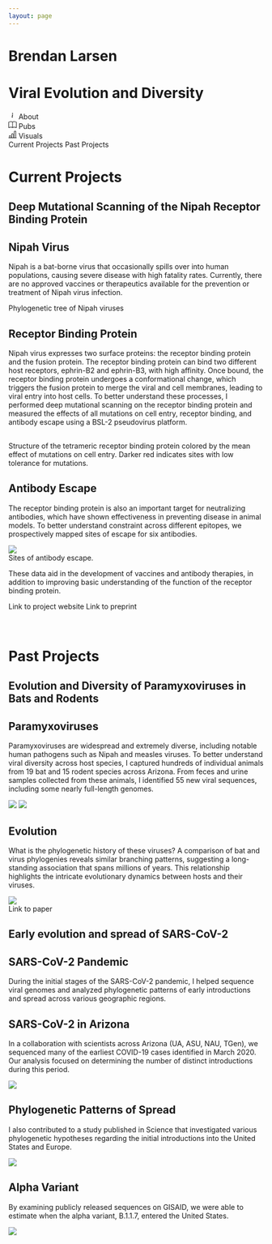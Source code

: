 ```yaml
---
layout: page
---
```


<div class="h-[600px] mx-auto flex flex-col justify-center items-center align-middle text-center prose dark:prose-dark dark:prose-invert">
    <h1 class="prose-2xl">Brendan Larsen</h1>
    <h1 class="bg-clip-text text-transparent bg-gradient-to-r from-red-700 to-sky-700 via-slate-300">Viral Evolution and Diversity</h1>    
    <div class="text-sm flex flex-row gap-6 uppercase tracking-wider">
        <div class="flex flex-col gap-1 items-center ">
            <svg xmlns="http://www.w3.org/2000/svg" width="16" height="16" fill="currentColor" class="bi bi-info" viewBox="0 0 16 16">
                <path d="m8.93 6.588-2.29.287-.082.38.45.083c.294.07.352.176.288.469l-.738 3.468c-.194.897.105 1.319.808 1.319.545 0 1.178-.252 1.465-.598l.088-.416c-.2.176-.492.246-.686.246-.275 0-.375-.193-.304-.533zM9 4.5a1 1 0 1 1-2 0 1 1 0 0 1 2 0"/>
              </svg>
            <a class="not-prose inline-flex flex-1 justify-center dark:text-slate-300 text-slate-600 hover:text-red-600" href="/about">About</a>
        </div>
        <div class="flex flex-col gap-1 items-center">
            <svg xmlns="http://www.w3.org/2000/svg" width="16" height="16" fill="currentColor" class="bi bi-book" viewBox="0 0 16 16">
                <path d="M1 2.828c.885-.37 2.154-.769 3.388-.893 1.33-.134 2.458.063 3.112.752v9.746c-.935-.53-2.12-.603-3.213-.493-1.18.12-2.37.461-3.287.811zm7.5-.141c.654-.689 1.782-.886 3.112-.752 1.234.124 2.503.523 3.388.893v9.923c-.918-.35-2.107-.692-3.287-.81-1.094-.111-2.278-.039-3.213.492zM8 1.783C7.015.936 5.587.81 4.287.94c-1.514.153-3.042.672-3.994 1.105A.5.5 0 0 0 0 2.5v11a.5.5 0 0 0 .707.455c.882-.4 2.303-.881 3.68-1.02 1.409-.142 2.59.087 3.223.877a.5.5 0 0 0 .78 0c.633-.79 1.814-1.019 3.222-.877 1.378.139 2.8.62 3.681 1.02A.5.5 0 0 0 16 13.5v-11a.5.5 0 0 0-.293-.455c-.952-.433-2.48-.952-3.994-1.105C10.413.809 8.985.936 8 1.783"/>
              </svg>
            <a class="not-prose inline-flex flex-1 justify-center dark:text-slate-300 text-slate-600 hover:text-red-600" href="/publications">Pubs</a>
        </div>
        <div class="flex flex-col gap-1 items-center">
            <svg xmlns="http://www.w3.org/2000/svg" width="16" height="16" fill="currentColor" class="bi bi-bar-chart-line" viewBox="0 0 16 16">
                <path d="M11 2a1 1 0 0 1 1-1h2a1 1 0 0 1 1 1v12h.5a.5.5 0 0 1 0 1H.5a.5.5 0 0 1 0-1H1v-3a1 1 0 0 1 1-1h2a1 1 0 0 1 1 1v3h1V7a1 1 0 0 1 1-1h2a1 1 0 0 1 1 1v7h1zm1 12h2V2h-2zm-3 0V7H7v7zm-5 0v-3H2v3z"/>
            </svg>
            <a class="not-prose inline-flex flex-1 justify-center dark:text-slate-300 text-slate-600 hover:text-red-600" href="/code_pages/code_index">Visuals</a>
        </div>
    </div>
</div>
<div class="container mx-auto">
    <div class="flex items-center gap-2 justify-between pb-4 text-sm tracking-wider uppercase text-center">
        <a class="inline-flex flex-1 justify-center text-slate-600 dark:text-slate-300 hover:text-red-600" href="#section-1">Current Projects</a>
        <a class="inline-flex flex-1 justify-center text-slate-600 dark:text-slate-300 hover:text-red-600" href="#section-2">Past Projects</a>
    </div>
    <div class="p-4 sm:rounded-lg bg-sky-dark bg-no-repeat prose dark:prose-dark dark:prose-invert text-white">
        <div class="col-start-1 col-span-12 lg:col-span-10">
            <h1 class="text-white">Current Projects</h1>
            <h2 id="section-1" class="-mt-6 text-slate-300">Deep Mutational Scanning of
                the Nipah Receptor Binding Protein</h2>
        </div>
        <div class="container mx-auto max-w-screen-sm">
            <div class="relative items-left text-left justify-between">
                <h2 class=" text-sky-400">Nipah Virus</h2>
                <p class="-mt-4">Nipah is a bat-borne virus that occasionally spills over into human populations, causing severe disease with high fatality rates. Currently, there are no approved vaccines or therapeutics available for the prevention or treatment of Nipah virus infection.</p>
                <img>
                    <phylogeneticTreeRadial class="" />
                </img>
                    <figcaption class='text-center text-slate-300'>Phylogenetic tree of Nipah viruses</figcaption>
                <h2 class=" text-sky-400">Receptor Binding Protein</h2>
                <p class="-mt-4"> Nipah virus expresses two surface proteins: the receptor binding protein and the fusion protein. The receptor binding protein can bind two different host receptors, ephrin-B2 and ephrin-B3, with high affinity. Once bound, the receptor binding protein undergoes a conformational change, which triggers the fusion protein to merge the viral and cell membranes, leading to viral entry into host cells. To better understand these processes, I performed deep mutational scanning on the receptor binding protein and measured the effects of all mutations on cell entry, receptor binding, and antibody escape using a BSL-2 pseudovirus platform.</p>
                <div class="flex flex-row justify-center items-center text-center py-0">
                    <img src="/images/entry_tetramer_better.png" class="max-w-96 element-hidden">
                </div>
                <figcaption class="text-slate-300 text-center">Structure of the tetrameric receptor binding
                    protein
                    colored by
                    the mean effect of mutations on cell entry. Darker red indicates sites with low tolerance
                    for mutations.</figcaption>
                <h2 class=" text-sky-400">Antibody Escape</h2>
                <p class="-mt-4">The receptor binding protein is also an important target for neutralizing
                    antibodies, which have shown effectiveness in preventing disease in animal models. To better
                    understand constraint across different epitopes, we prospectively mapped sites of escape for
                    six
                    antibodies. </p>
                <div class="flex flex-row justify-center items-center text-center gap-4">
                    <img src="/images/antibody_escape-01.jpg" class="max-h-80 bg-white rounded-lg">
                    <figcaption class="text-slate-300"> Sites of antibody escape.</figcaption>
                </div>
                <p
                    class="text-center tracking-tight py-10 text-2xl bg-clip-text text-transparent bg-gradient-to-r from-slate-200 to-sky-400 font-semibold">
                    These data aid in the development of vaccines and antibody therapies, in addition to
                    improving
                    basic understanding of the function of the receptor binding protein.</p>
                <div
                    class="flex items-center justify-between pb-4 tracking-wider uppercase text-center">
                    <a class="not-prose inline-flex flex-1 justify-center text-slate-300 dark:text-slate-300 hover:text-red-600"
                        href="https://dms-vep.org/Nipah_Malaysia_RBP_DMS/">Link to project website</a>
                    <a class="not-prose inline-flex flex-1 justify-center text-slate-300 dark:text-slate-300 hover:text-red-600"
                        href="https://www.biorxiv.org/content/10.1101/2024.04.17.589977v1">Link to preprint</a>
                </div>
            </div>
        </div>
    </div>
    <br></br>
    <div class="p-4 sm:rounded-lg bg-red bg-no-repeat prose dark:prose-dark dark:prose-invert text-white">
        <div class="col-start-1 col-span-12 lg:col-span-10">
            <h1 class="text-white">Past Projects</h1>
            <h2 id="section-2" class="-mt-6 text-slate-300">Evolution and Diversity of
                Paramyxoviruses in Bats and Rodents</h2>
        </div>
        <div class="container mx-auto max-w-screen-sm">
            <div class="relative items-left text-left justify-between">
                <h2 class=" text-red-400 ">Paramyxoviruses</h2>
                <p class="-mt-4">Paramyxoviruses are widespread and extremely diverse, including notable human pathogens such as Nipah and measles viruses. To better understand viral diversity across host species, I captured hundreds of individual animals from 19 bat and 15 rodent species across Arizona. From feces and urine samples collected from these animals, I identified 55 new viral sequences, including some nearly full-length genomes.</p>
                <div class="flex flex-wrap justify-evenly items-center align-middle">
                    <img src="/images/pallid.jpg" class="shadow-md aspect-square object-cover max-h-60 rounded-full">
                    <img src="/images/peromyscus.png" class="shadow-md aspect-square object-cover max-h-60  rounded-full">
                </div>
                <h2 class=" text-red-400">Evolution</h2>
                <p class="-mt-4">What is the phylogenetic history of these viruses? A comparison of bat and virus
                    phylogenies reveals similar branching patterns, suggesting a long-standing association
                    that
                    spans millions of years. This relationship highlights the intricate evolutionary
                    dynamics
                    between hosts and their viruses.</p>
                <div class="flex flex-row items-center justify-center">
                    <img class="rounded-md" src="/images/pmv_co_phylogeny.jpg"></img>
                </div>
                <nav class="flex justify-center text-center pt-14 pb-4 tracking-wider uppercase">
                    <a class="not-prose inline-flex flex-1 justify-center text-slate-300 dark:text-slate-300 hover:text-red-600" href="https://pubmed.ncbi.nlm.nih.gov/34668771/">Link to
                        paper</a>
                </nav>
            </div>
        </div>
        <div class="h-1 col-span-12 bg-slate-300"></div>
        <h2 class="text-slate-300">Early evolution and spread of SARS-CoV-2</h2>
        <div class="container mx-auto max-w-screen-sm">
            <div class="flex flex-col items-left text-left justify-start">
                <h2 class=" text-red-400">SARS-CoV-2 Pandemic</h2>
                <p class="-mt-4"> During the initial stages of the SARS-CoV-2
                    pandemic, I helped sequence viral genomes and analyzed phylogenetic patterns of early
                    introductions and spread across various geographic regions.</p>
                <h2 class=" text-red-400 ">SARS-CoV-2 in Arizona</h2>
                <p class='-mt-4'> <a href="https://pubmed.ncbi.nlm.nih.gov/32887735/"
                        class="hover:text-red-600 underline not-prose">In a collaboration with scientists
                        across
                        Arizona (UA, ASU, NAU, TGen)</a>, we sequenced many of the earliest COVID-19 cases
                    identified in March 2020. Our analysis focused on determining the number of distinct
                    introductions during this period.</p>
                <div class="flex flex-row items-center justify-center">
                    <img src="/images/mbio_phylogeny.jpg" class="max-w-80 aspect-square object-cover rounded-lg"></img>
                </div>
                <h2 class=" text-red-400 ">Phylogenetic Patterns of Spread</h2>
                <p class="-mt-4">I also contributed to a <a href="https://pubmed.ncbi.nlm.nih.gov/32912998/"
                        class="hover:text-red-600 underline not-prose">study published in Science</a> that investigated
                    various phylogenetic hypotheses regarding the initial introductions into the United States
                    and
                    Europe.</p>
                <div class="flex items-center justify-center">
                    <img class="max-w-80 aspect-square object-cover rounded-lg" src="/images/370_564_f1.jpeg"></img>
                </div>
                <h2 class=" text-red-400">Alpha Variant</h2>
                <p class="-mt-4">By examining publicly released sequences on GISAID, <a
                        href="https://virological.org/t/phylogenetic-evidence-that-b-1-1-7-has-been-circulating-in-the-united-states-since-early-to-mid-november/598"
                        class="hover:text-red-600 underline not-prose">we were able to estimate</a> when the alpha
                    variant,
                    B.1.1.7, entered the United States.</p>
                <div class="flex items-center justify-center">
                    <img src="/images/b1117.png" class="max-w-full max-h-96 rounded-lg"></img>
                </div>
            </div>
        </div>
    </div>
</div>
<br class=""></br>

<script setup>
    import phylogeneticTreeRadial from "/components/graphs/phylogeneticTreeRadial.vue";
    import { ref, onMounted, onBeforeUnmount } from 'vue';


    const observer = ref(null);

    const initObserver = () => {
        const options = {
            root: null,
            threshold: 0.5,
            rootMargin: '0px'
        };

        observer.value = new IntersectionObserver((entries) => {
            entries.forEach(entry => {
                if (entry.isIntersecting) {
                    entry.target.classList.add('element-visible');
                    entry.target.classList.remove('element-hidden');
                }
            });
        }, options);

        // Select elements and start observing them
        const elements = document.querySelectorAll('.element-hidden');
        elements.forEach(element => observer.value.observe(element));
    };

    onMounted(() => {
        initObserver();
    });

    onBeforeUnmount(() => {
        if (observer.value) {
            // Stop observing all elements
            observer.value.disconnect();
        }
    });
</script>
<style>
    .element-hidden {
        opacity: 0;
        transform: translateY(30px);
        transition: all 3s ease-out;
    }

    .element-visible {
        opacity: 1;
        transform: translateY(0);
        transition: all 3s ease-out;
    }

    a {
    text-decoration: none;
    border: none;
  }
</style>
